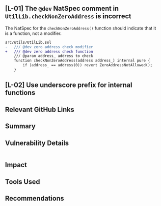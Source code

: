 ## [L-01] The `@dev` NatSpec comment in `UtilLib.checkNonZeroAddress` is incorrect
The NatSpec for the `checkNonZeroAddress()` function should indicate that it is a function, not a modifier.
````diff
src/utils/UtilLib.sol
-   /// @dev zero address check modifier
+   /// @dev zero address check function
    /// @param address_ address to check
    function checkNonZeroAddress(address address_) internal pure {
        if (address_ == address(0)) revert ZeroAddressNotAllowed();
    }
````
## [L-02] Use underscore prefix for internal functions
## Relevant GitHub Links

## Summary

## Vulnerability Details
````solidity

````
## Impact

## Tools Used

## Recommendations